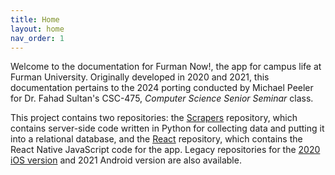 ```yaml
---
title: Home
layout: home
nav_order: 1
---
```


Welcome to the documentation for Furman Now!, the app for campus life at Furman University. Originally developed in 2020 and 2021, this documentation pertains to the 2024 porting conducted by Michael Peeler for Dr. Fahad Sultan's CSC-475, *Computer Science Senior Seminar* class. 

This project contains two repositories: the [Scrapers][Scrapers Repo] repository, which contains server-side code written in Python for collecting data and putting it into a relational database, and the [React][React Repo] repository, which contains the React Native JavaScript code for the app. Legacy repositories for the [2020 iOS version][iOS Repo] and 2021 Android version are also available.

[React Repo]: https://github.com/m-peeler/FurmanNowReact/
[Scrapers Repo]: https://github.com/m-peeler/FurmanNowScrapers/
[iOS Repo]: https://github.com/bcatron/furmanapp
